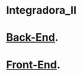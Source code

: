 # Integradora_II
# [Back-End](https://github.com/CarlosMR75/Integradora_II/tree/main/BackEnd-GymCapyFit).

# [Front-End](https://github.com/CarlosMR75/Integradora_II/tree/main/GymCapyFit).
